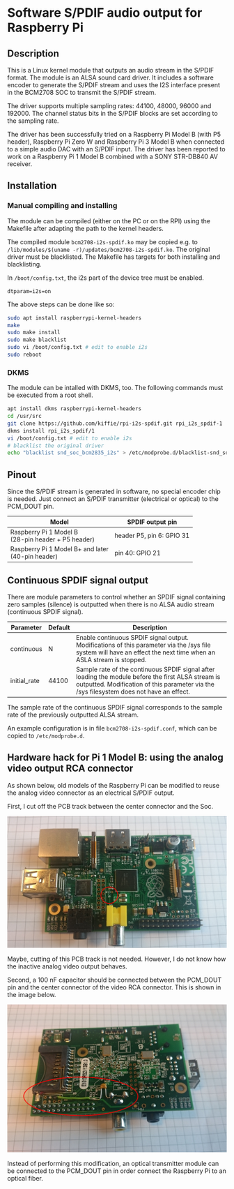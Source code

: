 ﻿# Software S/PDIF audio output for Raspberry Pi

## Description

This is a Linux kernel module that outputs an audio stream in the S/PDIF format. The module is an ALSA sound card driver. It includes a software encoder to generate the S/PDIF stream and uses the I2S interface present in the BCM2708 SOC to transmit the S/PDIF stream.

The driver supports multiple sampling rates: 44100, 48000, 96000 and 192000. The channel status bits in the S/PDIF blocks are set according to the sampling rate.

The driver has been successfully tried on a Raspberry Pi Model B (with P5 header), Raspberry Pi Zero W and Raspberry Pi 3 Model B when connected to a simple audio DAC with an S/PDIF input. The driver has been reported to work on a Raspberry Pi 1 Model B combined with a SONY STR-DB840 AV receiver.

## Installation

### Manual compiling and installing

The module can be compiled (either on the PC or on the RPI) using the Makefile after adapting the path to the kernel headers.

The compiled module `bcm2708-i2s-spdif.ko` may be copied e.g. to `/lib/modules/$(uname -r)/updates/bcm2708-i2s-spdif.ko`. The original driver must be blacklisted. The Makefile has targets for both installing and blacklisting.

In `/boot/config.txt`, the i2s part of the device tree must be enabled.

```
dtparam=i2s=on
```

The above steps can be done like so:

```sh
sudo apt install raspberrypi-kernel-headers
make
sudo make install
sudo make blacklist
sudo vi /boot/config.txt # edit to enable i2s
sudo reboot
```

### DKMS

The module can be intalled with DKMS, too. The following commands must be executed from a root shell.

```sh
apt install dkms raspberrypi-kernel-headers
cd /usr/src
git clone https://github.com/kiffie/rpi-i2s-spdif.git rpi_i2s_spdif-1
dkms install rpi_i2s_spdif/1
vi /boot/config.txt # edit to enable i2s
# blacklist the original driver
echo "blacklist snd_soc_bcm2835_i2s" > /etc/modprobe.d/blacklist-snd_soc_bcm2835_i2s.conf
```

## Pinout

Since the S/PDIF stream is generated in software, no special encoder chip is needed. Just connect an S/PDIF transmitter (electrical or optical) to the PCM_DOUT pin.

| Model | SPDIF output pin |
|-|-|
| Raspberry Pi 1 Model B <br> (28-pin header + P5 header) | header P5, pin 6: GPIO 31 |
| Raspberry Pi 1 Model B+ and later <br> (40-pin header) | pin 40: GPIO 21|

## Continuous SPDIF signal output

There are module parameters to control whether an SPDIF signal containing zero
samples (silence) is outputted when there is no ALSA audio stream (continuous
SPDIF signal).

| Parameter | Default | Description |
|-|-|-|
| continuous | N | Enable continuous SPDIF signal output. Modifications of this parameter via the /sys file system will have an effect the next time when an ASLA stream is stopped. |
| initial_rate | 44100 | Sample rate of the continuous SPDIF signal after loading the module before the first ALSA stream is outputted. Modification of this parameter via the /sys filesystem does not have an effect. |

The sample rate of the continuous SPDIF signal corresponds to the sample rate of the previously outputted ALSA stream.

An example configuration is in file `bcm2708-i2s-spdif.conf`, which can be
copied to `/etc/modprobe.d`.

## Hardware hack for Pi 1 Model B: using the analog video output RCA connector

As shown below, old models of the Raspberry Pi can be modified to reuse the analog video connector as an electrical S/PDIF output.

First, I cut off the PCB track between the center connector and the Soc.

![RPi Mod Top](https://raw.githubusercontent.com/kiffie/rpi-i2s-spdif/master/doc/rpi_mod_top.jpg)

Maybe, cutting of this PCB track is not needed. However, I do not know how the inactive analog video output behaves.

Second, a 100 nF capacitor should be connected between the PCM_DOUT pin and the center connector of the video RCA connector. This is shown in the image below.

![RPi Mod Bottom](https://raw.githubusercontent.com/kiffie/rpi-i2s-spdif/master/doc/rpi_mod_bottom.jpg)

Instead of performing this modification, an optical transmitter module can be connected to the PCM_DOUT pin in order connect the Raspberry Pi to an optical fiber.
